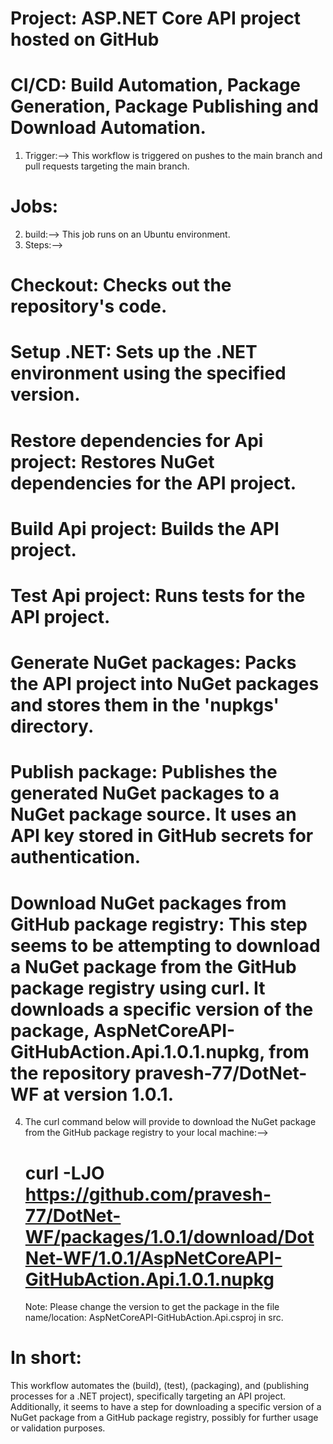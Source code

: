 # Project: ASP.NET Core API project hosted on GitHub

# CI/CD: Build Automation, Package Generation, Package Publishing and Download Automation.

1.  Trigger:--> This workflow is triggered on pushes to the main branch and pull requests targeting the main branch.
   
# Jobs:
2.  build:--> This job runs on an Ubuntu environment.
3.  Steps:-->
# Checkout: Checks out the repository's code.
# Setup .NET: Sets up the .NET environment using the specified version.
# Restore dependencies for Api project: Restores NuGet dependencies for the API project.
# Build Api project: Builds the API project.
# Test Api project: Runs tests for the API project.
# Generate NuGet packages: Packs the API project into NuGet packages and stores them in the 'nupkgs' directory.
# Publish package: Publishes the generated NuGet packages to a NuGet package source. It uses an API key stored in GitHub secrets for authentication.
# Download NuGet packages from GitHub package registry: This step seems to be attempting to download a NuGet package from the GitHub package registry using curl. It downloads a specific version of the package, AspNetCoreAPI-GitHubAction.Api.1.0.1.nupkg, from the repository pravesh-77/DotNet-WF at version 1.0.1.

4. The curl command below will provide to download the NuGet package from the GitHub package registry to your local machine:-->
   # curl -LJO https://github.com/pravesh-77/DotNet-WF/packages/1.0.1/download/DotNet-WF/1.0.1/AspNetCoreAPI-GitHubAction.Api.1.0.1.nupkg
   Note: Please change the version to get the package in the file name/location: AspNetCoreAPI-GitHubAction.Api.csproj in src.

# In short:
 This workflow automates the (build), (test), (packaging), and (publishing processes for a .NET project), specifically targeting an API project. Additionally, it seems to have a step for downloading a specific version of a NuGet package from a GitHub package registry, possibly for further usage or validation purposes.





























